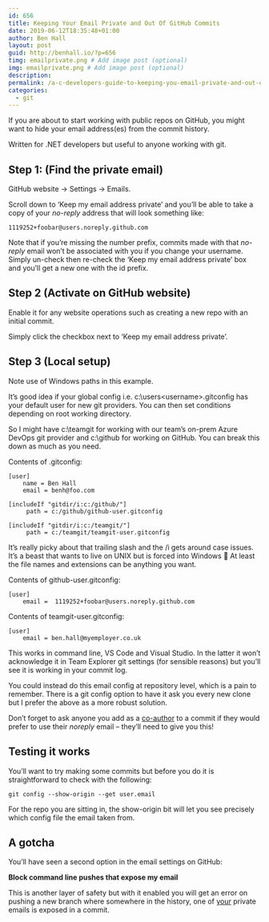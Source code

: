 ```yaml
---
id: 656
title: Keeping Your Email Private and Out Of GitHub Commits
date: 2019-06-12T18:35:48+01:00
author: Ben Hall
layout: post
guid: http://benhall.io/?p=656
timg: emailprivate.png # Add image post (optional)
img: emailprivate.png # Add image post (optional)
description: 
permalink: /a-c-developers-guide-to-keeping-you-email-private-and-out-of-github-commits/
categories:
  - git
---
```


If you are about to start working with public repos on GitHub, you might want to hide your email address(es) from the commit history.

Written for .NET developers but useful to anyone working with git.

## Step 1: (Find the private email)

GitHub website -> Settings -> Emails.  
  
Scroll down to &#8216;Keep my email address private&#8217; and you&#8217;ll be able to take a copy of your&nbsp;_no-reply_ address that will look something like:

    1119252+foobar@users.noreply.github.com

Note that if you&#8217;re missing the number prefix, commits made with that _no-reply_ email won&#8217;t be associated with you if you change your username. Simply un-check then re-check the &#8216;Keep my email address private&#8217; box and you&#8217;ll get a new one with the id prefix.

## Step 2&nbsp;(Activate on GitHub website)

Enable it for any website operations such as creating a new repo with an initial commit. 

Simply click the checkbox next to &#8216;Keep my email address private&#8217;.

## Step 3&nbsp;(Local setup)

Note use of Windows paths in this example.

It&#8217;s good idea if your global config i.e. c:\users\<username>\.gitconfig has your default user for new git providers. You can then set conditions depending on root working directory. 

So I might have c:\teamgit for working with our team&#8217;s on-prem Azure DevOps git provider and c:\github for working on GitHub. You can break this down as much as you need.

Contents of&nbsp;.gitconfig:

<pre class="wp-block-code"><code>[user]
    name = Ben Hall
    email = benh@foo.com

[includeIf "gitdir/i:c:/github/"]
     path = c:/github/github-user.gitconfig

[includeIf "gitdir/i:c:/teamgit/"]
     path = c:/teamgit/teamgit-user.gitconfig</code></pre>

It&#8217;s really picky about that trailing slash and the /i gets around case issues. It&#8217;s a beast that wants to live on UNIX but is forced into Windows 🙂 At least the file names and extensions can be anything you want.

Contents of&nbsp;github-user.gitconfig:

<pre class="wp-block-code"><code>[user]
    email =  1119252+foobar@users.noreply.github.com</code></pre>

Contents of&nbsp;teamgit-user.gitconfig:

<pre class="wp-block-code"><code>[user]
    email = ben.hall@myemployer.co.uk</code></pre>

This works in command line, VS Code and Visual Studio. In the latter it won&#8217;t acknowledge it in Team Explorer git settings (for sensible reasons) but you&#8217;ll see it is working in your commit log.

You could instead do this email config at repository level, which is a pain to remember. There is a git config option to have it ask you every new clone but I prefer the above as a more robust solution.

Don&#8217;t forget to ask anyone you add as a [co-author](https://help.github.com/en/articles/creating-a-commit-with-multiple-authors) to a commit if they would prefer to use their&nbsp;_noreply_&nbsp;email &#8211; they&#8217;ll need to give you this!

## Testing it works

You&#8217;ll want to try making some commits but before you do it is straightforward to check with the following:

<pre class="wp-block-code"><code>git config --show-origin --get user.email</code></pre>

For the repo you are sitting in, the show-origin bit will let you see precisely which config file the email taken from.

## A gotcha

You&#8217;ll have seen a second option in the email settings on GitHub:

**Block command line pushes that expose my email**

This is another layer of safety but with it enabled you will get an error on pushing a new branch where somewhere in the history, one of <span style="text-decoration: underline;">your</span> private emails is exposed in a commit.